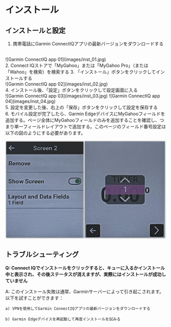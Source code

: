# インストール
## インストールと設定
1. 携帯電話にGarmin ConnectIQアプリの最新バージョンをダウンロードする
<br>
![Garmin ConnectIQ app 01](images/inst_01.jpg)
<br>
2. Connect IQストアで「MyGahoo」または「MyGahoo Pro」（または「Wahoo」を検索）を検索する
3. 「インストール」ボタンをクリックしてインストールする
<br>
![Garmin ConnectIQ app 02](images/inst_02.jpg)
<br>
4. インストール後、「設定」ボタンをクリックして設定画面に入る
<br>
![Garmin ConnectIQ app 03](images/inst_03.jpg)
![Garmin ConnectIQ app 04](images/inst_04.jpg)
<br>
5. 設定を変更した後、右上の「保存」ボタンをクリックして設定を保存する
<br>
6. モバイル設定が完了したら、Garmin EdgeデバイスにMyGahooフィールドを追加する。ページ全体にMyGahooフィールドのみを追加することを確認し、つまり単一フィールドレイアウトで追加する。このページのフィールド番号設定は以下の図のようにする必要があります。

![Edge setting](images/one_field.jpg)


## トラブルシューティング

**Q: Connect IQでインストールをクリックすると、キューに入るかインストール中と表示され、その後ステータスが消えますが、実際にはインストールが成功していません**

A: このインストール失敗は通常、Garminサーバーによって引き起こされます。以下を試すことができます：

    a) VPNを使用してGarmin ConnectIQアプリの最新バージョンをダウンロードする

    b) Garmin Edgeデバイスを再起動して再度インストールを試みる